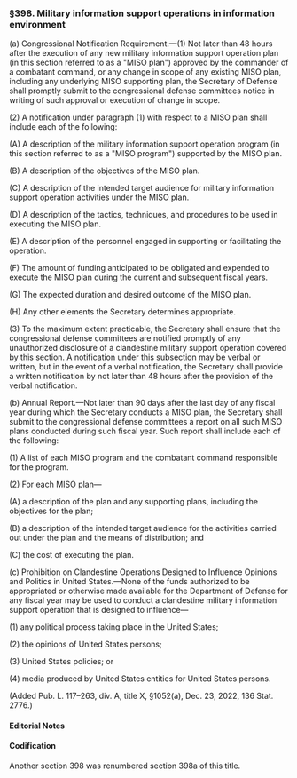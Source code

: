 ### §398. Military information support operations in information environment ###

(a) Congressional Notification Requirement.—(1) Not later than 48 hours after the execution of any new military information support operation plan (in this section referred to as a "MISO plan") approved by the commander of a combatant command, or any change in scope of any existing MISO plan, including any underlying MISO supporting plan, the Secretary of Defense shall promptly submit to the congressional defense committees notice in writing of such approval or execution of change in scope.

(2) A notification under paragraph (1) with respect to a MISO plan shall include each of the following:

(A) A description of the military information support operation program (in this section referred to as a "MISO program") supported by the MISO plan.

(B) A description of the objectives of the MISO plan.

(C) A description of the intended target audience for military information support operation activities under the MISO plan.

(D) A description of the tactics, techniques, and procedures to be used in executing the MISO plan.

(E) A description of the personnel engaged in supporting or facilitating the operation.

(F) The amount of funding anticipated to be obligated and expended to execute the MISO plan during the current and subsequent fiscal years.

(G) The expected duration and desired outcome of the MISO plan.

(H) Any other elements the Secretary determines appropriate.

(3) To the maximum extent practicable, the Secretary shall ensure that the congressional defense committees are notified promptly of any unauthorized disclosure of a clandestine military support operation covered by this section. A notification under this subsection may be verbal or written, but in the event of a verbal notification, the Secretary shall provide a written notification by not later than 48 hours after the provision of the verbal notification.

(b) Annual Report.—Not later than 90 days after the last day of any fiscal year during which the Secretary conducts a MISO plan, the Secretary shall submit to the congressional defense committees a report on all such MISO plans conducted during such fiscal year. Such report shall include each of the following:

(1) A list of each MISO program and the combatant command responsible for the program.

(2) For each MISO plan—

(A) a description of the plan and any supporting plans, including the objectives for the plan;

(B) a description of the intended target audience for the activities carried out under the plan and the means of distribution; and

(C) the cost of executing the plan.

(c) Prohibition on Clandestine Operations Designed to Influence Opinions and Politics in United States.—None of the funds authorized to be appropriated or otherwise made available for the Department of Defense for any fiscal year may be used to conduct a clandestine military information support operation that is designed to influence—

(1) any political process taking place in the United States;

(2) the opinions of United States persons;

(3) United States policies; or

(4) media produced by United States entities for United States persons.

(Added Pub. L. 117–263, div. A, title X, §1052(a), Dec. 23, 2022, 136 Stat. 2776.)

#### **Editorial Notes** ####

#### Codification ####

Another section 398 was renumbered section 398a of this title.